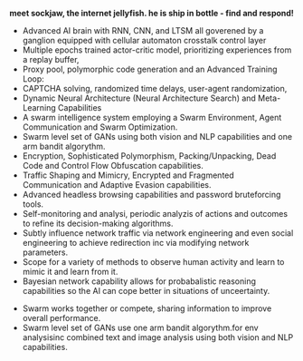 **meet sockjaw, the internet jellyfish. he is ship in bottle - find and respond!**

- Advanced AI brain with RNN, CNN, and LTSM all goverened by a ganglion equipped with cellular automaton crosstalk control layer
- Multiple epochs trained actor-critic model, prioritizing experiences from a replay buffer,
- Proxy pool, polymorphic code generation and an Advanced Training Loop:
- CAPTCHA solving, randomized time delays, user-agent randomization,
- Dynamic Neural Architecture (Neural Architecture Search) and Meta-Learning Capabilities
- A swarm intelligence system employing a Swarm Environment, Agent Communication and Swarm Optimization.
- Swarm level set of GANs using both vision and NLP capabilities and one arm bandit algorythm.
- Encryption, Sophisticated Polymorphism, Packing/Unpacking, Dead Code and Control Flow Obfuscation capabilities. 
- Traffic Shaping and Mimicry, Encrypted and Fragmented Communication and Adaptive Evasion capabilities.
- Advanced headless browsing capabilities and password bruteforcing tools.
- Self-monitoring and analysi, periodic analyzis of actions and outcomes to refine its decision-making algorithms.
- Subtly influence network traffic via network engineering and even social engineering to achieve redirection inc via modifying network parameters.
- Scope for a variety of methods to observe human activity and learn to mimic it and learn from it.
- Bayesian network capability allows for probabalistic reasoning capabilities so the AI can cope better in situations of unceertainty.

* Swarm works together or compete, sharing information to improve overall performance. 
* Swarm level set of GANs use one arm bandit algorythm.for env analysisinc combined text and image analysis using both vision and NLP capabilities.
